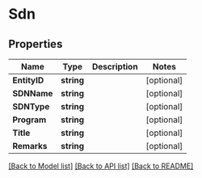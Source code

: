 # Sdn

## Properties
Name | Type | Description | Notes
------------ | ------------- | ------------- | -------------
**EntityID** | **string** |  | [optional] 
**SDNName** | **string** |  | [optional] 
**SDNType** | **string** |  | [optional] 
**Program** | **string** |  | [optional] 
**Title** | **string** |  | [optional] 
**Remarks** | **string** |  | [optional] 

[[Back to Model list]](../README.md#documentation-for-models) [[Back to API list]](../README.md#documentation-for-api-endpoints) [[Back to README]](../README.md)


